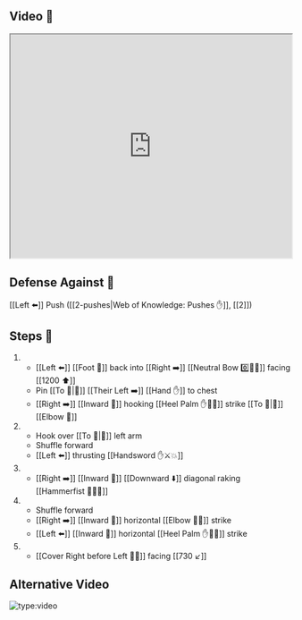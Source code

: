 ## Video 🎥

<iframe src="https://www.youtube.com/embed/Y_ZwHln0gpg" width="100%" height="400"></iframe>

## Defense Against 🤺

[[Left ⬅️]] Push ([[2-pushes|Web of Knowledge: Pushes ✋]], [[2]])

## Steps 👣

1. - [[Left ⬅️]] [[Foot 🦶]] back into [[Right ➡️]] [[Neutral Bow 0️⃣🧍‍♂️]] facing [[1200 ⬆️]] 
    - Pin [[To 🎯|🎯]] [[Their Left ➡️]] [[Hand ✋]] to chest 
    - [[Right ➡️]] [[Inward 🔽]] hooking [[Heel Palm ✋🌴💥]] strike [[To 🎯|🎯]] [[Elbow 💪]]
2. - Hook over [[To 🎯|🎯]] left arm
    - Shuffle forward
    - [[Left ⬅️]] thrusting [[Handsword ✋⚔️💥]]
3. - [[Right ➡️]] [[Inward 🔽]] [[Downward ⬇️]] diagonal raking [[Hammerfist 🔨✊💥]]
4. - Shuffle forward
    - [[Right ➡️]] [[Inward 🔽]] horizontal [[Elbow 💪💥]] strike
    - [[Left ⬅️]] [[Inward 🔽]] horizontal [[Heel Palm ✋🌴💥]] strike
5. - [[Cover Right before Left 🦶🔄]] facing [[730 ↙️]]

## Alternative Video

![type:video](https://www.youtube.com/embed/IXZ6kr4VHQw?start=368&end=385)
